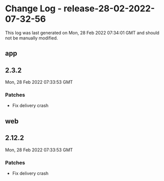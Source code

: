 # Change Log - release-28-02-2022-07-32-56

This log was last generated on Mon, 28 Feb 2022 07:34:01 GMT and should not be manually modified.

## app
## 2.3.2
Mon, 28 Feb 2022 07:33:53 GMT

### Patches

- Fix delivery crash 

## web
## 2.12.2
Mon, 28 Feb 2022 07:33:53 GMT

### Patches

- Fix delivery crash

